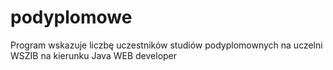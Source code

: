 # podyplomowe
Program wskazuje liczbę uczestników studiów podyplomownych na uczelni WSZIB na kierunku Java WEB developer
